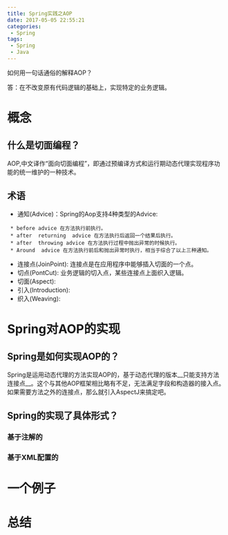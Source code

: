 ```yaml
---
title: Spring实践之AOP
date: 2017-05-05 22:55:21
categories:
 - Spring
tags:
 - Spring
 - Java
---
```


如何用一句话通俗的解释AOP？

答：在不改变原有代码逻辑的基础上，实现特定的业务逻辑。

# 概念
## 什么是切面编程？
AOP,中文译作“面向切面编程”，即通过预编译方式和运行期动态代理实现程序功能的统一维护的一种技术。
## 术语
* 通知(Advice)：Spring的Aop支持4种类型的Advice:
```
 * before advice 在方法执行前执行。
 * after  returning  advice 在方法执行后返回一个结果后执行。
 * after  throwing advice 在方法执行过程中抛出异常的时候执行。
 * Around  advice 在方法执行前后和抛出异常时执行，相当于综合了以上三种通知。
```

* 连接点(JoinPoint): 连接点是在应用程序中能够插入切面的一个点。
* 切点(PontCut): 业务逻辑的切入点，某些连接点上面织入逻辑。
* 切面(Aspect):
* 引入(Introduction):
* 织入(Weaving):

# Spring对AOP的实现
## Spring是如何实现AOP的？
Spring是运用动态代理的方法实现AOP的，基于动态代理的版本__只能支持方法连接点__。这个与其他AOP框架相比略有不足，无法满足字段和构造器的接入点。如果需要方法之外的连接点，那么就引入AspectJ来搞定吧。
## Spring的实现了具体形式？

### 基于注解的

### 基于XML配置的

# 一个例子
##

# 总结

